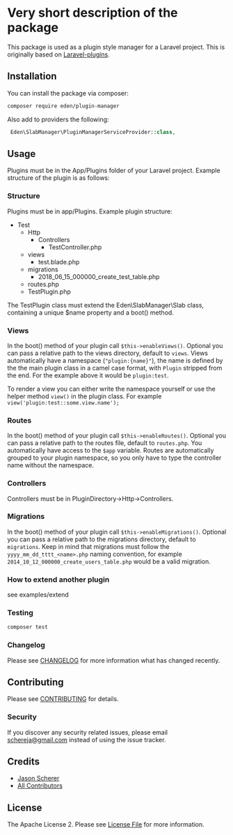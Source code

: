 # Very short description of the package


This package is used as a plugin style manager for a Laravel project.  This is originally based on
[Laravel-plugins](https://github.com/oneso/laravel-plugins).

## Installation

You can install the package via composer:

```bash
composer require eden/plugin-manager
```

Also add to providers the following:

```php
 Eden\SlabManager\PluginManagerServiceProvider::class,

```
## Usage

Plugins must be in the App/Plugins folder of your Laravel project.  Example structure of the plugin is as follows:

### Structure
Plugins must be in app/Plugins. Example plugin structure:
- Test
  - Http
    - Controllers
      - TestController.php
  - views
    - test.blade.php
  - migrations
    - 2018_06_15_000000_create_test_table.php
  - routes.php
  - TestPlugin.php

The TestPlugin class must extend the Eden\SlabManager\Slab class, containing a unique $name property and a boot() method.


### Views
In the boot() method of your plugin call `$this->enableViews()`.
Optional you can pass a relative path to the views directory, default to `views`.
Views automatically have a namespace (`"plugin:{name}"`), the name is defined by the the main plugin class in a camel case format, with `Plugin` stripped from the end. For the example above it would be `plugin:test`.

To render a view you can either write the namespace yourself or use the helper method `view()` in the plugin class. For example `view('plugin:test::some.view.name');`

### Routes
In the boot() method of your plugin call `$this->enableRoutes()`.
Optional you can pass a relative path to the routes file, default to `routes.php`.
You automatically have access to the `$app` variable.
Routes are automatically grouped to your plugin namespace, so you only have to type the controller name without the namespace.

### Controllers
Controllers must be in PluginDirectory->Http->Controllers.

### Migrations
In the boot() method of your plugin call `$this->enableMigrations()`.
Optional you can pass a relative path to the migrations directory, default to `migrations`.
Keep in mind that migrations must follow the `yyyy_mm_dd_tttt_<name>.php` naming convention, for example `2014_10_12_000000_create_users_table.php` would be a valid migration.

### How to extend another plugin
see examples/extend

### Testing

```bash
composer test
```

### Changelog

Please see [CHANGELOG](CHANGELOG.md) for more information what has changed recently.

## Contributing

Please see [CONTRIBUTING](CONTRIBUTING.md) for details.

### Security

If you discover any security related issues, please email schereja@gmail.com instead of using the issue tracker.

## Credits

-   [Jason Scherer](https://github.com/eden)
-   [All Contributors](../../contributors)

## License

The Apache License 2. Please see [License File](LICENSE.md) for more information.
